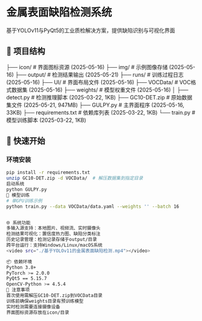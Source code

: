 # 金属表面缺陷检测系统

基于YOLOv11与PyQt5的工业质检解决方案，提供缺陷识别与可视化界面

## 📂 项目结构
├── icon/ # 界面图标资源 (2025-05-16)
├── img/ # 示例图像存储 (2025-05-16)
├── output/ # 检测结果输出 (2025-05-21)
├── runs/ # 训练过程日志 (2025-05-16)
├── UI/ # 界面布局文件 (2025-05-16)
├── VOCData/ # VOC格式数据集 (2025-05-16)
├── weights/ # 模型权重文件 (2025-05-16)
│
├── detect.py # 检测推理脚本 (2025-03-22, 1KB)
├── GC10-DET.zip # 原始数据集文件 (2025-05-21, 947MB)
├── GULPY.py # 主界面程序 (2025-05-16, 33KB)
├── requirements.txt # 依赖库列表 (2025-03-22, 1KB)
└── train.py # 模型训练脚本 (2025-03-22, 1KB)


## 🚀 快速开始
### 环境安装
```bash
pip install -r requirements.txt
unzip GC10-DET.zip -d VOCData/  # 解压数据集到指定目录
启动系统
python GULPY.py
🧠 模型训练
# 单GPU训练示例
python train.py --data VOCData/data.yaml --weights '' --batch 16


🌐 系统功能
多输入源支持：本地图片、视频流、实时摄像头
检测结果可视化：置信度热力图、缺陷分类标注
历史记录管理：检测记录存储于output/目录
跨平台运行：支持Windows/Linux/macOS系统
<video src="./基于YOLOv11的金属表面缺陷检测.mp4"></video>

📦 依赖环境
Python 3.8+
PyTorch >= 2.0.0
PyQt5 == 5.15.7
OpenCV-Python >= 4.5.4
📌 注意事项
首次使用需解压GC10-DET.zip到VOCData目录
训练前确保weights目录有预训练模型
实时检测需要连接摄像设备
界面图标资源存放在icon/目录

